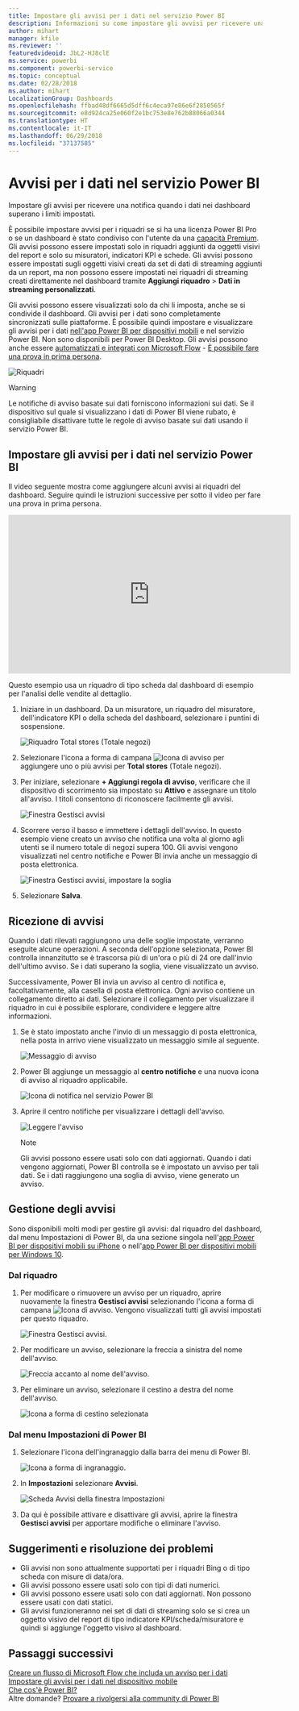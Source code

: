 ```yaml
---
title: Impostare gli avvisi per i dati nel servizio Power BI
description: Informazioni su come impostare gli avvisi per ricevere una notifica quando i dati in un dashboard superano i limiti impostati nel servizio Microsoft Power BI.
author: mihart
manager: kfile
ms.reviewer: ''
featuredvideoid: JbL2-HJ8clE
ms.service: powerbi
ms.component: powerbi-service
ms.topic: conceptual
ms.date: 02/28/2018
ms.author: mihart
LocalizationGroup: Dashboards
ms.openlocfilehash: ffbad48df6665d5dff6c4eca97e86e6f2850565f
ms.sourcegitcommit: e8d924ca25e060f2e1bc753e8e762b88066a0344
ms.translationtype: HT
ms.contentlocale: it-IT
ms.lasthandoff: 06/29/2018
ms.locfileid: "37137585"
---
```

# <a name="data-alerts-in-power-bi-service"></a>Avvisi per i dati nel servizio Power BI
Impostare gli avvisi per ricevere una notifica quando i dati nei dashboard superano i limiti impostati. 

È possibile impostare avvisi per i riquadri se si ha una licenza Power BI Pro o se un dashboard è stato condiviso con l'utente da una [capacità Premium](service-premium.md). Gli avvisi possono essere impostati solo in riquadri aggiunti da oggetti visivi del report e solo su misuratori, indicatori KPI e schede. Gli avvisi possono essere impostati sugli oggetti visivi creati da set di dati di streaming aggiunti da un report, ma non possono essere impostati nei riquadri di streaming creati direttamente nel dashboard tramite **Aggiungi riquadro** > **Dati in streaming personalizzati**. 

Gli avvisi possono essere visualizzati solo da chi li imposta, anche se si condivide il dashboard. Gli avvisi per i dati sono completamente sincronizzati sulle piattaforme. È possibile quindi impostare e visualizzare gli avvisi per i dati [nell'app Power BI per dispositivi mobili](mobile-set-data-alerts-in-the-mobile-apps.md) e nel servizio Power BI. Non sono disponibili per Power BI Desktop. Gli avvisi possono anche essere [automatizzati e integrati con Microsoft Flow](https://flow.microsoft.com) - [È possibile fare una prova in prima persona](service-flow-integration.md).

![Riquadri](media/service-set-data-alerts/powerbi-alert-types-new.png)

> [!WARNING]
> Le notifiche di avviso basate sui dati forniscono informazioni sui dati. Se il dispositivo sul quale si visualizzano i dati di Power BI viene rubato, è consigliabile disattivare tutte le regole di avviso basate sui dati usando il servizio Power BI.
> 
> 

## <a name="set-data-alerts-in-power-bi-service"></a>Impostare gli avvisi per i dati nel servizio Power BI
Il video seguente mostra come aggiungere alcuni avvisi ai riquadri del dashboard. Seguire quindi le istruzioni successive per sotto il video per fare una prova in prima persona.

<iframe width="560" height="315" src="https://www.youtube.com/embed/JbL2-HJ8clE" frameborder="0" allowfullscreen></iframe>

Questo esempio usa un riquadro di tipo scheda dal dashboard di esempio per l'analisi delle vendite al dettaglio.

1. Iniziare in un dashboard. Da un misuratore, un riquadro del misuratore, dell'indicatore KPI o della scheda del dashboard, selezionare i puntini di sospensione.
   
   ![Riquadro Total stores (Totale negozi)](media/service-set-data-alerts/powerbi-card.png)
2. Selezionare l'icona a forma di campana ![Icona di avviso](media/service-set-data-alerts/power-bi-bell-icon.png) per aggiungere uno o più avvisi per **Total stores** (Totale negozi).
   
1. Per iniziare, selezionare **+ Aggiungi regola di avviso**, verificare che il dispositivo di scorrimento sia impostato su **Attivo** e assegnare un titolo all'avviso. I titoli consentono di riconoscere facilmente gli avvisi.
   
   ![Finestra Gestisci avvisi](media/service-set-data-alerts/powerbi-alert-title.png)
4. Scorrere verso il basso e immettere i dettagli dell'avviso.  In questo esempio viene creato un avviso che notifica una volta al giorno agli utenti se il numero totale di negozi supera 100. Gli avvisi vengono visualizzati nel centro notifiche e Power BI invia anche un messaggio di posta elettronica.
   
   ![Finestra Gestisci avvisi, impostare la soglia](media/service-set-data-alerts/power-bi-set-alert-details.png)
5. Selezionare **Salva**.

## <a name="receiving-alerts"></a>Ricezione di avvisi
Quando i dati rilevati raggiungono una delle soglie impostate, verranno eseguite alcune operazioni. A seconda dell'opzione selezionata, Power BI controlla innanzitutto se è trascorsa più di un'ora o più di 24 ore dall'invio dell'ultimo avviso. Se i dati superano la soglia, viene visualizzato un avviso.

Successivamente, Power BI invia un avviso al centro di notifica e, facoltativamente, alla casella di posta elettronica. Ogni avviso contiene un collegamento diretto ai dati. Selezionare il collegamento per visualizzare il riquadro in cui è possibile esplorare, condividere e leggere altre informazioni.  

1. Se è stato impostato anche l'invio di un messaggio di posta elettronica, nella posta in arrivo viene visualizzato un messaggio simile al seguente.
   
   ![Messaggio di avviso](media/service-set-data-alerts/powerbi-alerts-email.png)
2. Power BI aggiunge un messaggio al **centro notifiche** e una nuova icona di avviso al riquadro applicabile.
   
   ![Icona di notifica nel servizio Power BI](media/service-set-data-alerts/powerbi-alert-notifications.png)
3. Aprire il centro notifiche per visualizzare i dettagli dell'avviso.
   
    ![Leggere l'avviso](media/service-set-data-alerts/powerbi-alert-notfication.png)
   
   > [!NOTE]
   > Gli avvisi possono essere usati solo con dati aggiornati. Quando i dati vengono aggiornati, Power BI controlla se è impostato un avviso per tali dati. Se i dati raggiungono una soglia di avviso, viene generato un avviso.
   > 
   > 

## <a name="managing-alerts"></a>Gestione degli avvisi
Sono disponibili molti modi per gestire gli avvisi: dal riquadro del dashboard, dal menu Impostazioni di Power BI, da una sezione singola nell'[app Power BI per dispositivi mobili su iPhone](mobile-set-data-alerts-in-the-mobile-apps.md) o nell'[app Power BI per dispositivi mobili per Windows 10](mobile-set-data-alerts-in-the-mobile-apps.md).

### <a name="from-the-tile-itself"></a>Dal riquadro
1. Per modificare o rimuovere un avviso per un riquadro, aprire nuovamente la finestra **Gestisci avvisi** selezionando l'icona a forma di campana ![Icona di avviso](media/service-set-data-alerts/power-bi-bell-icon.png). Vengono visualizzati tutti gli avvisi impostati per questo riquadro.
   
    ![Finestra Gestisci avvisi](media/service-set-data-alerts/powerbi-see-alerts.png).
2. Per modificare un avviso, selezionare la freccia a sinistra del nome dell'avviso.
   
    ![Freccia accanto al nome dell'avviso](media/service-set-data-alerts/powerbi-see-alerts-arrow.png).
3. Per eliminare un avviso, selezionare il cestino a destra del nome dell'avviso.
   
      ![Icona a forma di cestino selezionata](media/service-set-data-alerts/powerbi-see-alerts-delete.png)

### <a name="from-the-power-bi-settings-menu"></a>Dal menu Impostazioni di Power BI
1. Selezionare l'icona dell'ingranaggio dalla barra dei menu di Power BI.
   
    ![Icona a forma di ingranaggio](media/service-set-data-alerts/powerbi-gear-icon.png).
2. In **Impostazioni** selezionare **Avvisi**.
   
    ![Scheda Avvisi della finestra Impostazioni](media/service-set-data-alerts/powerbi-alert-settings.png)
3. Da qui è possibile attivare e disattivare gli avvisi, aprire la finestra **Gestisci avvisi** per apportare modifiche o eliminare l'avviso.

## <a name="tips-and-troubleshooting"></a>Suggerimenti e risoluzione dei problemi
* Gli avvisi non sono attualmente supportati per i riquadri Bing o di tipo scheda con misure di data/ora.
* Gli avvisi possono essere usati solo con tipi di dati numerici.
* Gli avvisi possono essere usati solo con dati aggiornati. Non possono essere usati con dati statici.
* Gli avvisi funzioneranno nei set di dati di streaming solo se si crea un oggetto visivo del report di tipo indicatore KPI/scheda/misuratore e quindi si aggiunge l'oggetto visivo al dashboard.

## <a name="next-steps"></a>Passaggi successivi
[Creare un flusso di Microsoft Flow che includa un avviso per i dati](service-flow-integration.md)    
[Impostare gli avvisi per i dati nel dispositivo mobile](mobile-set-data-alerts-in-the-mobile-apps.md)    
[Che cos'è Power BI?](power-bi-overview.md)    
Altre domande? [Provare a rivolgersi alla community di Power BI](http://community.powerbi.com/)

